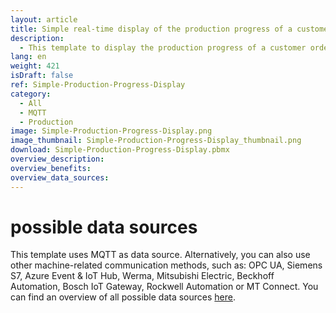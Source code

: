 ```yaml
---
layout: article
title: Simple real-time display of the production progress of a customer order
description: 
  - This template to display the production progress of a customer order offers a comprehensive and clear visualisation of production data in real time. The focus is on the actual/target comparison of the parts produced, which clearly shows how many parts have already been manufactured and how many are still required to achieve the target. This enables bottlenecks to be identified quickly and necessary adjustments to be made to the production process. The template also shows the current machine status so that the team can react immediately to problems in order to minimise downtime and maximise production efficiency. This template ensures increased transparency and efficiency in the production process and helps to increase customer satisfaction through on-time completion. Download the template for free now and customise it to your individual requirements and processes. 
lang: en
weight: 421
isDraft: false
ref: Simple-Production-Progress-Display
category:
  - All
  - MQTT
  - Production
image: Simple-Production-Progress-Display.png
image_thumbnail: Simple-Production-Progress-Display_thumbnail.png
download: Simple-Production-Progress-Display.pbmx
overview_description:
overview_benefits:
overview_data_sources:
---
```

# possible data sources

This template uses MQTT as data source. Alternatively, you can also use other machine-related communication methods, such as: OPC UA, Siemens S7, Azure Event & IoT Hub, Werma, Mitsubishi Electric, Beckhoff Automation, Bosch IoT Gateway, Rockwell Automation or MT Connect. You can find an overview of all possible data sources [here](https://peakboard.com/en/interfaces/).